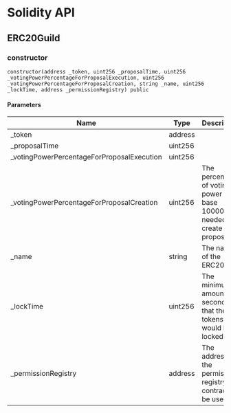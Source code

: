 # Solidity API

## ERC20Guild

### constructor

```solidity
constructor(address _token, uint256 _proposalTime, uint256 _votingPowerPercentageForProposalExecution, uint256 _votingPowerPercentageForProposalCreation, string _name, uint256 _lockTime, address _permissionRegistry) public
```

#### Parameters

| Name | Type | Description |
| ---- | ---- | ----------- |
| _token | address |  |
| _proposalTime | uint256 |  |
| _votingPowerPercentageForProposalExecution | uint256 |  |
| _votingPowerPercentageForProposalCreation | uint256 | The percentage of voting power in base 10000 needed to create a proposal |
| _name | string | The name of the ERC20Guild |
| _lockTime | uint256 | The minimum amount of seconds that the tokens would be locked |
| _permissionRegistry | address | The address of the permission registry contract to be used |

